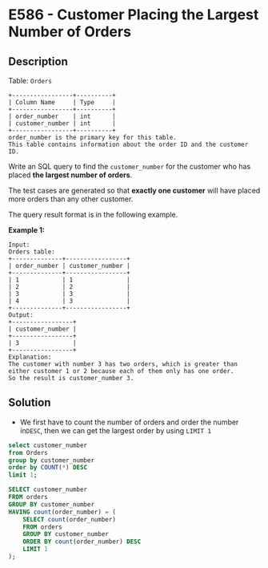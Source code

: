 # E586 - Customer Placing the Largest Number of Orders

## Description

Table: `Orders`

```
+-----------------+----------+
| Column Name     | Type     |
+-----------------+----------+
| order_number    | int      |
| customer_number | int      |
+-----------------+----------+
order_number is the primary key for this table.
This table contains information about the order ID and the customer ID.
```

 

Write an SQL query to find the `customer_number` for the customer who has placed **the largest number of orders**.

The test cases are generated so that **exactly one customer** will have placed more orders than any other customer.

The query result format is in the following example.

 

**Example 1:**

```
Input: 
Orders table:
+--------------+-----------------+
| order_number | customer_number |
+--------------+-----------------+
| 1            | 1               |
| 2            | 2               |
| 3            | 3               |
| 4            | 3               |
+--------------+-----------------+
Output: 
+-----------------+
| customer_number |
+-----------------+
| 3               |
+-----------------+
Explanation: 
The customer with number 3 has two orders, which is greater than either customer 1 or 2 because each of them only has one order. 
So the result is customer_number 3.
```



## Solution

- We first have to count the number of orders and order the number in`DESC`, then we can get the largest order by using `LIMIT 1`

``` sql
select customer_number
from Orders
group by customer_number
order by COUNT(*) DESC
limit 1;
```

```sql
SELECT customer_number 
FROM orders
GROUP BY customer_number
HAVING count(order_number) = (
	SELECT count(order_number)
	FROM orders
	GROUP BY customer_number
	ORDER BY count(order_number) DESC 
    LIMIT 1
);
```

